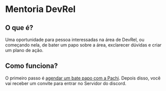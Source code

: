 # Mentoria DevRel

## O que é?
Uma oportunidade para pessoa interessadas na área de DevRel, ou começando nela, de bater um papo sobre a área, exclarecer dúvidas e criar um plano de ação.

## Como funciona?
O primeiro passo é [agendar um bate papo com a Pachi](https://calendly.com/pachicodes/mentoria-devrel). 
Depois disso, você vai receber um convite para entrar no Servidor do discord.
